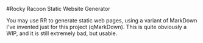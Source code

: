 #Rocky Racoon Static Website Generator

You may use RR to generate static web pages, using a variant of MarkDown I've invented just for this project (qMarkDown).
This is quite obviously a WIP, and it is still extremely bad, but usable.
